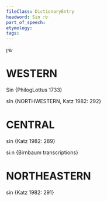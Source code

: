 ```yaml
---
fileClass: DictionaryEntry
headword: Sin שׂין
part_of_speech: 
etymology: 
tags: 
---
```

שׂין

WESTERN
========

Sin {PhilogLottus 1733}

sīn {NORTHWESTERN, Katz 1982: 292}

CENTRAL
========

sīn {Katz 1982: 289}

si:n {Birnbaum transcriptions}

NORTHEASTERN
==============

sin {Katz 1982: 291}